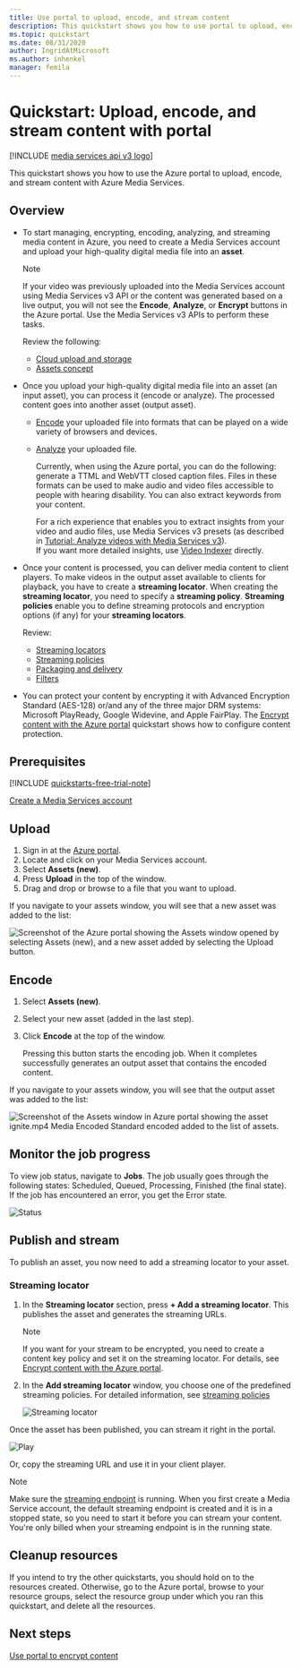 ```yaml
---
title: Use portal to upload, encode, and stream content
description: This quickstart shows you how to use portal to upload, encode, and stream content with Azure Media Services.
ms.topic: quickstart
ms.date: 08/31/2020
author: IngridAtMicrosoft
ms.author: inhenkel
manager: femila
---
```

# Quickstart: Upload, encode, and stream content with portal

[!INCLUDE [media services api v3 logo](./includes/v3-hr.md)]

This quickstart shows you how to use the Azure portal to upload, encode, and stream content with Azure Media Services.
  
## Overview

* To start managing, encrypting, encoding, analyzing, and streaming media content in Azure, you need to create a Media Services account and upload your high-quality digital media file into an **asset**. 
    
    > [!NOTE]
    > If your video was previously uploaded into the Media Services account using Media Services v3 API or the content was generated based on a live output, you will not see the **Encode**, **Analyze**, or **Encrypt** buttons in the Azure portal. Use the Media Services v3 APIs to perform these tasks.

    Review the following: 

  * [Cloud upload and storage](storage-account-concept.md)
  * [Assets concept](assets-concept.md)
* Once you upload your high-quality digital media file into an asset (an input asset), you can process it (encode or analyze). The processed content goes into another asset (output asset). 
    * [Encode](encode-concept.md) your uploaded file into formats that can be played on a wide variety of browsers and devices.
    * [Analyze](analyze-video-audio-files-concept.md) your uploaded file. 

        Currently, when using the Azure portal, you can do the following: generate a TTML and WebVTT closed caption files. Files in these formats can be used to make audio and video files accessible to people with hearing disability. You can also extract keywords from your content.

        For a rich experience that enables you to extract insights from your video and audio files, use Media Services v3 presets (as described in [Tutorial: Analyze videos with Media Services v3](analyze-videos-tutorial.md)). <br/>If you want more detailed insights, use [Video Indexer](../video-indexer/index.yml) directly.    
* Once your content is processed, you can deliver media content to client players. To make videos in the output asset available to clients for playback, you have to create a **streaming locator**. When creating the **streaming locator**, you need to specify a **streaming policy**. **Streaming policies** enable you to define streaming protocols and encryption options (if any) for your **streaming locators**.
    
    Review:

    * [Streaming locators](streaming-locators-concept.md)
    * [Streaming policies](streaming-policy-concept.md)
    * [Packaging and delivery](encode-dynamic-packaging-concept.md)
    * [Filters](filters-concept.md)
* You can protect your content by encrypting it with Advanced Encryption Standard (AES-128) or/and any of the three major DRM systems: Microsoft PlayReady, Google Widevine, and Apple FairPlay. The [Encrypt content with the Azure portal](drm-encrypt-content-how-to.md) quickstart shows how to configure content protection.
        
## Prerequisites

[!INCLUDE [quickstarts-free-trial-note](../../../includes/quickstarts-free-trial-note.md)]

[Create a Media Services account](account-create-how-to.md)

## Upload

1. Sign in at the [Azure portal](https://portal.azure.com/).
1. Locate and click on your Media Services account.
1. Select **Assets (new)**.
1. Press **Upload** in the top of the window. 
1. Drag and drop or browse to a file that you want to upload.

If you navigate to your assets window, you will see that a new asset was added to the list:

![Screenshot of the Azure portal showing the Assets window opened by selecting Assets (new), and a new asset added by selecting the Upload button.](./media/asset-create-asset-upload-portal-quickstart/upload.png)

## Encode

1. Select **Assets (new)**.
1. Select your new asset (added in the last step).
1. Click **Encode** at the top of the window.

    Pressing this button starts the encoding job. When it completes successfully generates an output asset that contains the encoded content.

If you navigate to your assets window, you will see that the output asset was added to the list:

![Screenshot of the Assets window in Azure portal showing the asset ignite.mp4 Media Encoded Standard encoded added to the list of assets.](./media/asset-create-asset-upload-portal-quickstart/encode.png)

## Monitor the job progress

To view job status, navigate to **Jobs**. The job usually goes through the following states: Scheduled, Queued, Processing, Finished (the final state). If the job has encountered an error, you get the Error state.

![Status](./media/asset-create-asset-upload-portal-quickstart/job-status.png)

## Publish and stream

To publish an asset, you now need to add a streaming locator to your asset.

### Streaming locator 

1. In the **Streaming locator** section, press **+ Add a streaming locator**.
    This publishes the asset and generates the streaming URLs.

    > [!NOTE]
    > If you want for your stream to be encrypted, you need to create a content key policy and set it on the streaming locator. For details, see [Encrypt content with the Azure portal](drm-encrypt-content-how-to.md).
1. In the **Add streaming locator** window, you choose one of the predefined streaming policies. For detailed information, see [streaming policies](streaming-policy-concept.md)

    ![Streaming locator](./media/asset-create-asset-upload-portal-quickstart/streaming-locator.png)

Once the asset has been published, you can stream it right in the portal. 

![Play](./media/asset-create-asset-upload-portal-quickstart/publish.png)

Or, copy the streaming URL and use it in your client player.

> [!NOTE]
> Make sure the [streaming endpoint](streaming-endpoint-concept.md) is running. When you first create a Media Service account, the default streaming endpoint is created and it is in a stopped state, so you need to start it before you can stream your content.<br/>You're only billed when your streaming endpoint is in the running state.

## Cleanup resources

If you intend to try the other quickstarts, you should hold on to the resources created. Otherwise, go to the Azure portal, browse to your resource groups, select the resource group under which you ran this quickstart, and delete all the resources.

## Next steps

[Use portal to encrypt content](drm-encrypt-content-how-to.md)
